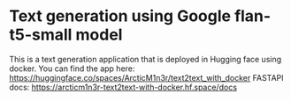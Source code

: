 # Text generation using Google flan-t5-small model

This is a text generation application that is deployed in Hugging face using docker. You can find the app here: https://huggingface.co/spaces/ArcticM1n3r/text2text_with_docker
FASTAPI docs: https://arcticm1n3r-text2text-with-docker.hf.space/docs

